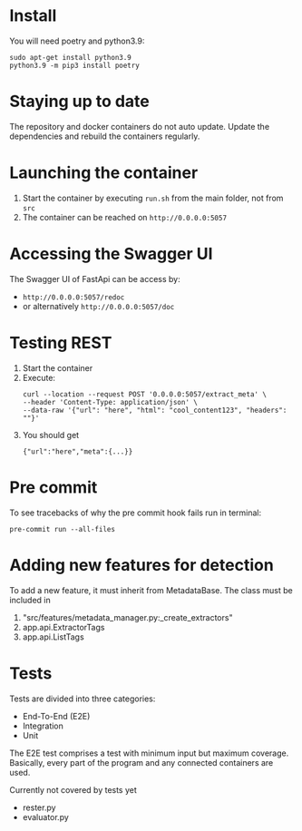 # Install

You will need poetry and python3.9:
```shell script
sudo apt-get install python3.9     
python3.9 -m pip3 install poetry
```

# Staying up to date

The repository and docker containers do not auto update.
Update the dependencies and rebuild the containers regularly.

# Launching the container

1. Start the container by executing `run.sh` from the main folder, not from `src`
2. The container can be reached on `http://0.0.0.0:5057`

# Accessing the Swagger UI

The Swagger UI of FastApi can be access by:
- `http://0.0.0.0:5057/redoc`
- or alternatively `http://0.0.0.0:5057/doc`

# Testing REST

1. Start the container
2. Execute:
    ```shell script
    curl --location --request POST '0.0.0.0:5057/extract_meta' \
    --header 'Content-Type: application/json' \
    --data-raw '{"url": "here", "html": "cool_content123", "headers": ""}'
    ```
3. You should get
    ```shell script
   {"url":"here","meta":{...}}     
    ```

# Pre commit

To see tracebacks of why the pre commit hook fails run in terminal:
``` shell script
pre-commit run --all-files 
```

# Adding new features for detection

To add a new feature, it must inherit from MetadataBase.
The class must be included in 
1. "src/features/metadata_manager.py:_create_extractors"
2. app.api.ExtractorTags
3. app.api.ListTags

# Tests

Tests are divided into three categories:
- End-To-End (E2E)
- Integration
- Unit

The E2E test comprises a test with minimum input but maximum coverage.
Basically, every part of the program and any connected containers are used.

Currently not covered by tests yet
- rester.py
- evaluator.py